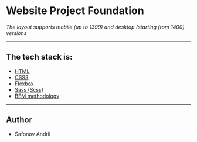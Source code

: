 # Website Project Foundation

*The layout supports mobile (up to 1399) and desktop (starting from 1400) versions*

___

## The tech stack is:
+ [HTML](https://en.wikipedia.org/wiki/HTML5)
+ [CSS3](https://en.wikipedia.org/wiki/CSS)
+ [Flexbox](https://en.wikipedia.org/wiki/CSS_Flexible_Box_Layout)
+ [Sass (Scss)](https://sass-lang.com/)
+ [BEM methodology](https://en.bem.info/methodology/)

___

## Author
+ Safonov Andrii
